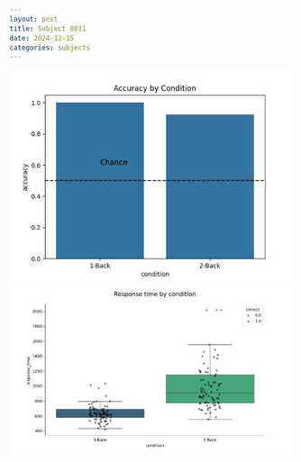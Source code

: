 ```yaml
---
layout: post
title: Subject 8011
date: 2024-12-15
categories: subjects
---
```


![](data/8011/run-4/8011_ATS_acc.png)
![](data/8011/run-4/8011_ATS_rt.png)
